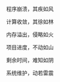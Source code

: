 
程序崩溃，其疾如风

计算收敛，其徐如林

内存溢出，侵略如火

项目进度，不动如山

剩余时间，难知如阴

系统维护，动若雷震



<!--
**lamdalamda/lamdalamda** is a ✨ _special_ ✨ repository because its `README.md` (this file) appears on your GitHub profile.

Here are some ideas to get you started:

- 🔭 I’m currently working on ...
- 🌱 I’m currently learning ...
- 👯 I’m looking to collaborate on ...
- 🤔 I’m looking for help with ...
- 💬 Ask me about ...
- 📫 How to reach me: ...
- 😄 Pronouns: ...
- ⚡ Fun fact: ...
-->
